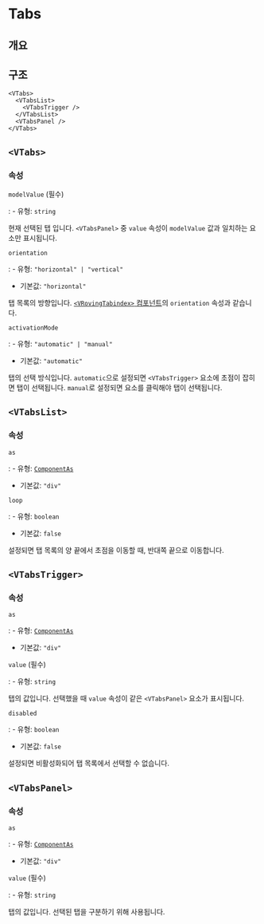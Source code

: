 # Tabs

## 개요

## 구조

```vue-html
<VTabs>
  <VTabsList>
    <VTabsTrigger />
  </VTabsList>
  <VTabsPanel />
</VTabs>
```

## `<VTabs>`

### 속성

`modelValue` (필수)

: - 유형: `string`

  현재 선택된 탭 입니다. `<VTabsPanel>` 중 `value` 속성이 `modelValue` 값과 일치하는 요소만 표시됩니다.

`orientation`

: - 유형: `"horizontal" | "vertical"`
  - 기본값: `"horizontal"`

  탭 목록의 방향입니다. [`<VRovingTabindex>` 컴포넌트](/components/roving-tabindex/)의 `orientation` 속성과 같습니다.

`activationMode`

: - 유형: `"automatic" | "manual"`
  - 기본값: `"automatic"`

  탭의 선택 방식입니다. `automatic`으로 설정되면 `<VTabsTrigger>` 요소에 초점이 잡히면 탭이 선택됩니다. `manual`로 설정되면 요소를 클릭해야 탭이 선택됩니다.

## `<VTabsList>`

### 속성

`as`

: - 유형: [`ComponentAs`](/api/types/component-as/)
  - 기본값: `"div"`

`loop`

: - 유형: `boolean`
  - 기본값: `false`

  설정되면 탭 목록의 양 끝에서 초점을 이동할 때, 반대쪽 끝으로 이동합니다.

## `<VTabsTrigger>`

### 속성

`as`

: - 유형: [`ComponentAs`](/api/types/component-as/)
  - 기본값: `"div"`

`value` (필수)

: - 유형: `string`

  탭의 값입니다. 선택했을 때 `value` 속성이 같은 `<VTabsPanel>` 요소가 표시됩니다.

`disabled`

: - 유형: `boolean`
  - 기본값: `false`

  설정되면 비활성화되어 탭 목록에서 선택할 수 없습니다.

## `<VTabsPanel>`

### 속성

`as`

: - 유형: [`ComponentAs`](/api/types/component-as/)
  - 기본값: `"div"`

`value` (필수)

: - 유형: `string`

  탭의 값입니다. 선택된 탭을 구분하기 위해 사용됩니다.
